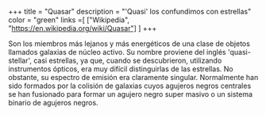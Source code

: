 +++
title = "Quasar"
description = "'Quasi' los confundimos con estrellas"
color = "green"
links =[
  ["Wikipedia", "https://en.wikipedia.org/wiki/Quasar"]
]
+++

Son los miembros más lejanos y más energéticos de una clase de objetos llamados galaxias de núcleo activo. Su nombre proviene del inglés 'quasi-stellar', casi estrellas, ya que, cuando se descubrieron, utilizando instrumentos ópticos, era muy difícil distinguirlas de las estrellas. No obstante, su espectro de emisión era claramente singular. Normalmente han sido formados por la colisión de galaxias cuyos agujeros negros centrales se han fusionado para formar un agujero negro super masivo o un sistema binario de agujeros negros.
